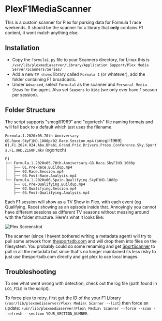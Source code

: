 PlexF1MediaScanner
==================

This is a custom scanner for Plex for parsing data for Formula 1 race weekends. It should be the scanner for a library that **only**
contains F1 content, it wont match anything else.

## Installation

- Copy the `Formula1.py` file to your Scanners directory, for Linux this is `/var/lib/plexmediaserver/Library/Application Support/Plex Media Server/Scanners/Series/`
- Add a new `TV shows` library called `Formula 1` (or whatever), add the folder containing F1 broadcasts.
- Under `Advanced`, select `Formula1` as the scanner and `Personal Media Shows` for the agent. Also set `Seasons` to `Hide` (we only ever have 1 season per session).

## Folder Structure

The script supports "smcgill1969" and "egortech" file naming formats and will fall back to a default which just uses the filename.

`Formula.1.2020x05.70th-Anniversary-GB.Race.SkyF1HD.1080p/02.Race.Session.mp4` (smcgill1969)
`01.F1.2024.R24.Abu.Dhabi.Grand.Prix.Drivers.Press.Conference.Sky.Sports.F1.UHD.2160P.mkv` (egortech)


```
F1
├── Formula.1.2020x05.70th-Anniversary-GB.Race.SkyF1HD.1080p
│   ├── 01.Pre-Race.Buildup.mp4
│   ├── 02.Race.Session.mp4
│   ├── 03.Post-Race.Analysis.mp4
└── Formula.1.2020x06.Spain.Qualifying.SkyF1HD.1080p
    ├── 01.Pre-Qualifying.Buildup.mp4
    ├── 02.Qualifying.Session.mp4
    ├── 03.Post-Qualifying.Analysis.mp4
```

Each F1 session will show as a TV Show in Plex, with each event (eg Qualifying, Race) showing as an episode inside that. Annoyingly you cannot have different sessions as different TV seasons without messing around with the folder structure. Here's what it looks like:

![Plex Screenshot](screenshot.png "Plex Screenshot")

The scanner (since I havent bothered writing a metadata agent) will try to pull some artwork from [thesportsdb.com](https://www.thesportsdb.com/league/4370) and will drop them into files on the filesystem. You probably could do some renaming and get
[SportScanner](https://github.com/mmmmmtasty/SportScanner) to pull in all the metadata but since that's no longer maintained its less risky to just use thesportsdb.com directly and get plex to use local images.

## Troubleshooting

To see what went wrong with detection, check out the log file (path found in `LOG_FILE` in the script).

To force plex to retry, first get the ID of the your F1 Library (`/usr/lib/plexmediaserver/Plex\ Media\ Scanner --list`) then force an update: `/usr/lib/plexmediaserver/Plex\ Media\ Scanner --force --scan --refresh --section YOUR_SECTION_NUMBER`.
